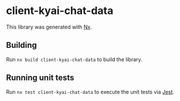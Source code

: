 # client-kyai-chat-data

This library was generated with [Nx](https://nx.dev).

## Building

Run `nx build client-kyai-chat-data` to build the library.

## Running unit tests

Run `nx test client-kyai-chat-data` to execute the unit tests via [Jest](https://jestjs.io).
